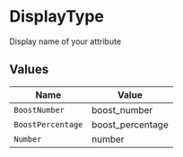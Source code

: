 # DisplayType

Display name of your attribute


## Values

| Name              | Value             |
| ----------------- | ----------------- |
| `BoostNumber`     | boost_number      |
| `BoostPercentage` | boost_percentage  |
| `Number`          | number            |